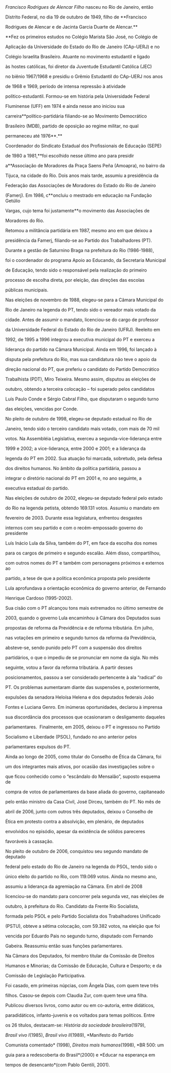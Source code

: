 

 



*Francisco Rodrigues de Alencar Filho* nasceu no Rio de Janeiro, então

Distrito Federal, no dia 19 de outubro de 1949, filho de **Francisco

Rodrigues de Alencar e de Jacinta Garcia Duarte de Alencar.**



**Fez os primeiros estudos no Colégio Marista São José, no Colégio de

Aplicação da Universidade do Estado do Rio de Janeiro (CAp-UERJ) e no

Colégio Israelita Brasileiro. Atuante no movimento estudantil e ligado

às hostes católicas, foi diretor da Juventude Estudantil Católica (JEC)

no biênio 1967/1968 e presidiu o Grêmio Estudantil do CAp-UERJ nos anos

de 1968 e 1969, período de intensa repressão à atividade

político-estudantil. Formou-se em história pela Universidade Federal

Fluminense (UFF) em 1974 e ainda nesse ano iniciou sua

carreira**político-partidária filiando-se ao Movimento Democrático

Brasileiro (MDB), partido de oposição ao regime militar, no qual

permaneceu até 1976**.**



Coordenador do Sindicato Estadual dos Profissionais de Educação (SEPE)

de 1980 a 1981,**foi escolhido nesse último ano para presidir

a**Associação de Moradores da Praça Saens Peña (Amoapra), no bairro da

Tijuca, na cidade do Rio. Dois anos mais tarde, assumiu a presidência da

Federação das Associações de Moradores do Estado do Rio de Janeiro

(Famerj). Em 1986, c**oncluiu o mestrado em educação na Fundação Getúlio

Vargas, cujo tema foi justamente**o movimento das Associações de

Moradores do Rio.



Retomou a militância partidária em 1987, mesmo ano em que deixou a

presidência da Famerj, filiando-se ao Partido dos Trabalhadores (PT).

Durante a gestão de Saturnino Braga na prefeitura do Rio (1986-1988),

foi o coordenador do programa Apoio ao Educando, da Secretaria Municipal

de Educação, tendo sido o responsável pela realização do primeiro

processo de escolha direta, por eleição, das direções das escolas

públicas municipais.



Nas eleições de novembro de 1988, elegeu-se para a Câmara Municipal do

Rio de Janeiro na legenda do PT, tendo sido o vereador mais votado da

cidade. Antes de assumir o mandato, licenciou-se do cargo de professor

da Universidade Federal do Estado do Rio de Janeiro (UFRJ). Reeleito em

1992, de 1995 a 1996 integrou a executiva municipal do PT e exerceu a

liderança do partido na Câmara Municipal. Ainda em 1996, foi lançado à

disputa pela prefeitura do Rio, mas sua candidatura não teve o apoio da

direção nacional do PT, que preferiu o candidato do Partido Democrático

Trabalhista (PDT), Miro Teixeira. Mesmo assim, disputou as eleições de

outubro, obtendo a terceira colocação – foi superado pelos candidatos

Luís Paulo Conde e Sérgio Cabral Filho, que disputaram o segundo turno

das eleições, vencidas por Conde.



No pleito de outubro de 1998, elegeu-se deputado estadual no Rio de

Janeiro, tendo sido o terceiro candidato mais votado, com mais de 70 mil

votos. Na Assembléia Legislativa, exerceu a segunda-vice-liderança entre

1999 e 2002; a vice-liderança, entre 2000 e 2001; e a liderança da

legenda do PT em 2002. Sua atuação foi marcada, sobretudo, pela defesa

dos direitos humanos. No âmbito da política partidária, passou a

integrar o diretório nacional do PT em 2001 e, no ano seguinte, a

executiva estadual do partido.



Nas eleições de outubro de 2002, elegeu-se deputado federal pelo estado

do Rio na legenda petista, obtendo 169.131 votos. Assumiu o mandato em

fevereiro de 2003. Durante essa legislatura, enfrentou desgastes

internos com seu partido e com o recém-empossado governo do presidente

Luís Inácio Lula da Silva, também do PT, em face da escolha dos nomes

para os cargos de primeiro e segundo escalão. Além disso, compartilhou,

com outros nomes do PT e também com personagens próximos e externos ao

partido, a tese de que a política econômica proposta pelo presidente

Lula aprofundava a orientação econômica do governo anterior, de Fernando

Henrique Cardoso (1995-2002).



Sua cisão com o PT alcançou tons mais extremados no último semestre de

2003, quando o governo Lula encaminhou à Câmara dos Deputados suas

propostas de reforma da Previdência e de reforma tributária. Em julho,

nas votações em primeiro e segundo turnos da reforma da Previdência,

absteve-se, sendo punido pelo PT com a suspensão dos direitos

partidários, o que o impediu de se pronunciar em nome da sigla. No mês

seguinte, votou a favor da reforma tributária. A partir desses

posicionamentos, passou a ser considerado pertencente à ala “radical” do

PT. Os problemas aumentaram diante das suspensões e, posteriormente,

expulsões da senadora Heloísa Helena e dos deputados federais João

Fontes e Luciana Genro. Em inúmeras oportunidades, declarou à imprensa

sua discordância dos processos que ocasionaram o desligamento daqueles

parlamentares.  Finalmente, em 2005, deixou o PT e ingressou no Partido

Socialismo e Liberdade (PSOL), fundado no ano anterior pelos

parlamentares expulsos do PT.



Ainda ao longo de 2005, como titular do Conselho de Ética da Câmara, foi

um dos integrantes mais ativos, por ocasião das investigações sobre o

que ficou conhecido como o “escândalo do Mensalão”, suposto esquema de

compra de votos de parlamentares da base aliada do governo, capitaneado

pelo então ministro da Casa Civil, José Dirceu, também do PT. No mês de

abril de 2006, junto com outros três deputados, deixou o Conselho de

Ética em protesto contra a absolvição, em plenário, de deputados

envolvidos no episódio, apesar da existência de sólidos pareceres

favoráveis à cassação.



No pleito de outubro de 2006, conquistou seu segundo mandato de deputado

federal pelo estado do Rio de Janeiro na legenda do PSOL, tendo sido o

único eleito do partido no Rio, com 119.069 votos. Ainda no mesmo ano,

assumiu a liderança da agremiação na Câmara. Em abril de 2008

licenciou-se do mandato para concorrer pela segunda vez, nas eleições de

outubro, à prefeitura do Rio. Candidato da Frente Rio Socialista,

formada pelo PSOL e pelo Partido Socialista dos Trabalhadores Unificado

(PSTU), obteve a sétima colocação, com 59.382 votos, na eleição que foi

vencida por Eduardo Pais no segundo turno, disputado com Fernando

Gabeira. Reassumiu então suas funções parlamentares.



Na Câmara dos Deputados, foi membro titular da Comissão de Direitos

Humanos e Minorias; da Comissão de Educação, Cultura e Desporto; e da

Comissão de Legislação Participativa.



Foi casado, em primeiras núpcias, com Ângela Dias, com quem teve três

filhos. Casou-se depois com Claudia Zur, com quem teve uma filha.



Publicou diversos livros, como autor ou em co-autoria, entre didáticos,

paradidáticos, infanto-juvenis e os voltados para temas políticos. Entre

os 26 títulos, destacam-se: *História da sociedade brasileira*(1979),

*Brasil vivo I*(1985), *Brasil vivo II*(1989), *Manifesto do Partido

Comunista comentado* (1998), *Direitos mais humanos*(1998), *BR 500: um

guia para a redescoberta do Brasil*(2000) e *Educar na esperança em

tempos de desencanto*(com Pablo Gentili, 2001).



 



 



